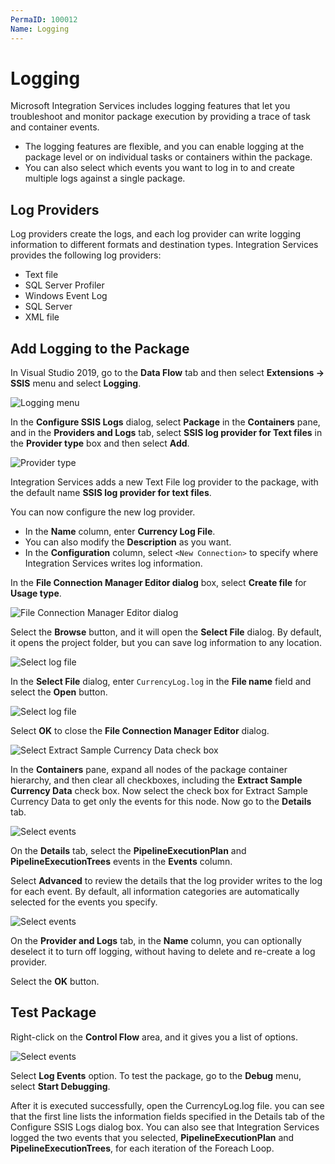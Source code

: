 ```yaml
---
PermaID: 100012
Name: Logging
---
```


# Logging

Microsoft Integration Services includes logging features that let you troubleshoot and monitor package execution by providing a trace of task and container events. 

 - The logging features are flexible, and you can enable logging at the package level or on individual tasks or containers within the package. 
 - You can also select which events you want to log in to and create multiple logs against a single package.

## Log Providers

Log providers create the logs, and each log provider can write logging information to different formats and destination types. Integration Services provides the following log providers:

 - Text file
 - SQL Server Profiler
 - Windows Event Log
 - SQL Server
 - XML file

## Add Logging to the Package

In Visual Studio 2019, go to the **Data Flow** tab and then select **Extensions -> SSIS** menu and select **Logging**. 

<img src="images/logging-1.png" alt="Logging menu">

In the **Configure SSIS Logs** dialog, select **Package** in the **Containers** pane, and in the **Providers and Logs** tab, select **SSIS log provider for Text files** in the **Provider type** box and then select **Add**.

<img src="images/logging-2.png" alt="Provider type">

Integration Services adds a new Text File log provider to the package, with the default name **SSIS log provider for text files**. 

You can now configure the new log provider. 

 - In the **Name** column, enter **Currency Log File**.
 - You can also modify the **Description** as you want.
 - In the **Configuration** column, select `<New Connection>` to specify where Integration Services writes log information.

In the **File Connection Manager Editor dialog** box, select **Create file** for **Usage type**. 

<img src="images/logging-3.png" alt="File Connection Manager Editor dialog">

Select the **Browse** button, and it will open the **Select File** dialog. By default, it opens the project folder, but you can save log information to any location. 

<img src="images/logging-4.png" alt="Select log file">

In the **Select File** dialog, enter `CurrencyLog.log` in the **File name** field and select the **Open** button.

<img src="images/logging-5.png" alt="Select log file">

Select **OK** to close the **File Connection Manager Editor** dialog.

<img src="images/logging-6.png" alt="Select Extract Sample Currency Data check box">

In the **Containers** pane, expand all nodes of the package container hierarchy, and then clear all checkboxes, including the **Extract Sample Currency Data** check box. Now select the check box for Extract Sample Currency Data to get only the events for this node. Now go to the **Details** tab.

<img src="images/logging-7.png" alt="Select events">

On the **Details** tab, select the **PipelineExecutionPlan** and **PipelineExecutionTrees** events in the **Events** column.

Select **Advanced** to review the details that the log provider writes to the log for each event. By default, all information categories are automatically selected for the events you specify.

<img src="images/logging-8.png" alt="Select events">

On the **Provider and Logs** tab, in the **Name** column, you can optionally deselect it to turn off logging, without having to delete and re-create a log provider.

Select the **OK** button.

## Test Package

Right-click on the **Control Flow** area, and it gives you a list of options.

<img src="images/logging-8.png" alt="Select events">

Select **Log Events** option. To test the package, go to the **Debug** menu, select **Start Debugging**.

After it is executed successfully, open the CurrencyLog.log file. you can see that the first line lists the information fields specified in the Details tab of the Configure SSIS Logs dialog box. You can also see that Integration Services logged the two events that you selected, **PipelineExecutionPlan** and **PipelineExecutionTrees**, for each iteration of the Foreach Loop.

